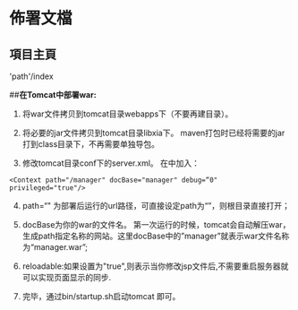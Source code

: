 # 佈署文檔

## 項目主頁

'path'/index

##**在Tomcat中部署war:**
1. 将war文件拷贝到tomcat目录webapps下（不要再建目录）。

2. 将必要的jar文件拷贝到tomcat目录libxia下。 maven打包时已经将需要的jar打到class目录下，不再需要单独导包。

3. 修改tomcat目录conf下的server.xml。
    在<Host></Host>中加入：

```
<Context path="/manager" docBase="manager" debug=“0" privileged="true"/>
```

4. path=“" 为部署后运行的url路径，可直接设定path为“”，则根目录直接打开；

5. docBase为你的war的文件名。 第一次运行的时候，tomcat会自动解压war，生成path指定名称的网站。这里docBase中的”manager”就表示war文件名称为“manager.war”;

6. reloadable:如果设置为"true",则表示当你修改jsp文件后,不需要重启服务器就可以实现页面显示的同步.

7. 完毕，通过bin/startup.sh启动tomcat 即可。